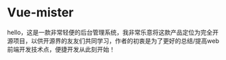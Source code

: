 # Vue-mister
hello，这是一款非常轻便的后台管理系统，我非常乐意将这款产品定位为完全开源项目，以供开源界的友友们共同学习，作者的初衷是为了更好的总结/提高web前端开发技术点，便捷开发从此刻开始！
